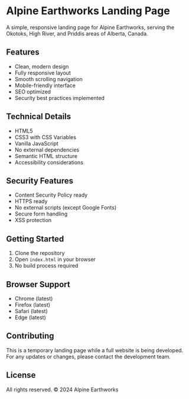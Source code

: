 # Alpine Earthworks Landing Page

A simple, responsive landing page for Alpine Earthworks, serving the Okotoks, High River, and Priddis areas of Alberta, Canada.

## Features

- Clean, modern design
- Fully responsive layout
- Smooth scrolling navigation
- Mobile-friendly interface
- SEO optimized
- Security best practices implemented

## Technical Details

- HTML5
- CSS3 with CSS Variables
- Vanilla JavaScript
- No external dependencies
- Semantic HTML structure
- Accessibility considerations

## Security Features

- Content Security Policy ready
- HTTPS ready
- No external scripts (except Google Fonts)
- Secure form handling
- XSS protection

## Getting Started

1. Clone the repository
2. Open `index.html` in your browser
3. No build process required

## Browser Support

- Chrome (latest)
- Firefox (latest)
- Safari (latest)
- Edge (latest)

## Contributing

This is a temporary landing page while a full website is being developed. For any updates or changes, please contact the development team.

## License

All rights reserved. © 2024 Alpine Earthworks 